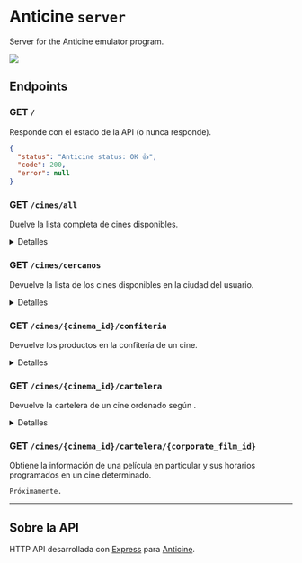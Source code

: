 # Anticine `server`

Server for the Anticine emulator program.

<img src="https://raw.githubusercontent.com/GNUfamilia-fisi/anticine/main/media/Anticine.png"/>

## Endpoints

### GET `/`

Responde con el estado de la API (o nunca responde).

```json
{
  "status": "Anticine status: OK 👍",
  "code": 200,
  "error": null
}
```

### GET `/cines/all`

Duelve la lista completa de cines disponibles.

<details>
  <summary>Detalles</summary>

Respuesta exitosa:

```jsonc
{
  "cinemas": [
    {
      "cinema_id": "2705",
      "name": "Anticine Gamarra",
      "city": "Lima"
    },
    {
      "cinema_id": "2702",
      "name": "Anticine Huancayo",
      "city": "Huancayo"
    },
    // ...
  ],
  "code": 200,
  "error": null
}
```

</details>

### GET `/cines/cercanos`

Devuelve la lista de los cines disponibles en la ciudad del usuario.

<details>
  <summary>Detalles</summary>

Si existe, lista de `cinemas` estará ordenada por cercanía al usuario.
El primer cine siempre será el más cercano.

Para determinar la ciudad y las coordenadas aproximadas del usuario, se hace
uso de la librería [geoip-lite](https://www.npmjs.com/package/geoip-lite).

Respuesta exitosa:

```jsonc
{
  "city": "Lima",
  "cinemas": [
    {
      "cinema_id": "2705",
      "name": "Anticine Gamarra",
      "city": "Lima"
    },
    // ...
  ],
  "nearest_id": "2705",
  "code": 200,
  "error": null
}
```

Cuando no hay cines disponibles en la ciudad del usuario, devuelve:

```json
{
  "city": "<nombre_de_la_ciudad_muy_muy_lejana>",
  "cinemas": [],
  "nearest_id": null,
  "code": 404,
  "error": "No hay cines disponibles en tu ciudad"
}
```

Cuando no se puede determinar la ubicación del usuario, devuelve:

```json
{
  "city": null,
  "cinemas": [],
  "nearest_id": null,
  "code": 500,
  "error": "No se pudo determinar la ubicación"
}
```

En caso de errores internos, devuelve:

```json
{
  "city": null,
  "cinemas": [],
  "nearest_id": null,
  "code": 503,
  "error": "Error al cargar los cines"
}
```

En cualquiera de estos casos, se recomienda usar el endpoint `/cines` para
obtener la lista completa de cines disponibles.

</details>

### GET `/cines/{cinema_id}/confiteria`

Devuelve los productos en la confitería de un cine.

<details>
    <summary>Detalles</summary>

Respuesta exitosa:

```json
{
  "confiteria": [
    {
      "item_id": "528",
      "name": "*COMBO TRIO CMK SAL",
      "description": "3 Canchitas medianas saladas + 3 Gaseosas medianas",
      "priceInCents": 7100
    },
    {
      "item_id": "529",
      "name": "*COMBO DUO CMK SAL",
      "description": "2 Canchitas grandes saladas + 2 Gaseosas grandes",
      "priceInCents": 5600
    },
  ],
  "code": 200,
  "error": null
}
```

Si el `cinema_id` proporcionado no pertenece a ningún cine, devuelve:

```json
{
  "confiteria": [],
  "code": 404,
  "error": "Cine no encontrado"
}
```

</details>

### GET `/cines/{cinema_id}/cartelera`

Devuelve la cartelera de un cine ordenado según .

<details>
    <summary>Detalles</summary>

Los días (`days`) contienen una serie de objetos con fechas "`date`".
Estas fechas comienzan desde el día actual y avanzan de uno en uno (véase el
ejemplo).

Cada día (`day`) contiene la lista de películas (`movies`) que van a ser
proyectadas en el cinema elegido.

La cartelera solo contiene información básica de las películas. Para obtener
información de los horarios y salas para esa película, refiérase
[al siguiente endpoint](#get-cinescinema_idcarteleracorporate_film_id).

Los rating conocidos hasta ahora son: `[ "M14", "AP (PG)"]`

Respuesta exitosa:

```jsonc
{
  "days": [
    {
      "date": "2023-02-06",
      "movies": [
        {
          "corporate_film_id": "89038",
          "title": "AVATAR 2 EL CAMINO DEL AGUA",
          "synopsis": "Jake Sully vive con su nueva familia formada en el
          planeta Pandora. Una vez que una amenaza familiar regresa para acabar
          con lo que se había iniciado anteriormente, Jake debe trabajar con
          Neytiri y el ejército de la raza Na'vi para proteger su planeta.",
          "trailer_url": "https://www.youtube.com/watch?v=96d3jsVWnOE",
          "poster_url": "https://cinemarkmedia.modyocdn.com/pe/300x400/89038.jpg",
          "duration": 195, // en minutos
          "rating": "APT (PG)"
        },
        {
          /*...*/
        },
        // ...
      ]
    },
    {
      "date": "2023-02-07",
      "movies": [/*...*/]
    },
    {
      "date": "2023-02-08",
      "movies": [/*...*/]
    },
    }
    // ...
  ],
  "code": 200,
  "error": null
}
```

Si el `cinema_id` proporcionado no pertenece a ningún cine, devuelve:

```json
{
  "days": [],
  "code": 404,
  "error": "No se pudo encontrar la cartelera"
}
```

</details>

### GET `/cines/{cinema_id}/cartelera/{corporate_film_id}`

Obtiene la información de una película en particular y sus horarios
programados en un cine determinado.

`Próximamente.`

---

## Sobre la API

HTTP API desarrollada con [Express](https://expressjs.com/) para
[Anticine](https://github.com/GNUfamilia-fisi/anticine).
